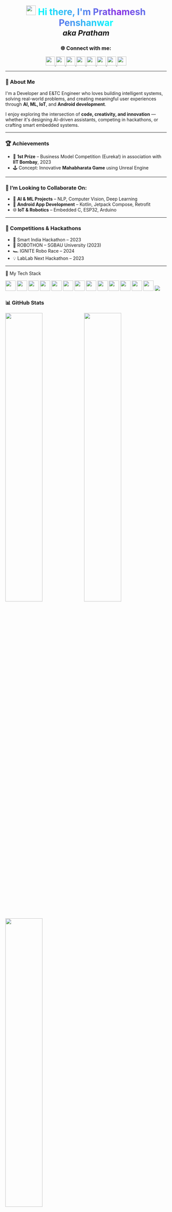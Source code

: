 <h1 align="center">
  <img src="https://media.giphy.com/media/hvRJCLFzcasrR4ia7z/giphy.gif" width="30px" />
  <span style="background: linear-gradient(to right, #00FFFF, #8A2BE2, #00FFFF); -webkit-background-clip: text; color: transparent; font-weight: 700;">
    Hi there, I'm Prathamesh Penshanwar
      </span><br/>
  <sub><em>aka Pratham</em></sub>
</h2>
  </span>

<h3 align="center">🌐 Connect with me:</h3> <p align="center"> <a href="https://www.linkedin.com/in/prathamesh-penshanwar777p/" target="_blank"> <img src="https://img.shields.io/badge/LinkedIn-0077B5?style=for-the-badge&logo=linkedin&logoColor=white" height="28" /> </a> <a href="https://github.com/PRATHAM777P" target="_blank"> <img src="https://img.shields.io/badge/GitHub-181717?style=for-the-badge&logo=github&logoColor=white" height="28" /> </a> <a href="https://www.instagram.com/not_pratham_777/" target="_blank"> <img src="https://img.shields.io/badge/Instagram-E4405F?style=for-the-badge&logo=instagram&logoColor=white" height="28" /> </a> <a href="https://www.youtube.com/@spark777yt" target="_blank"> <img src="https://img.shields.io/badge/YouTube-FF0000?style=for-the-badge&logo=youtube&logoColor=white" height="28" /> </a> <a href="https://www.snapchat.com/add/pratham_777p?share_id=m1QLr-g4F0U&locale=en-US" target="_blank"> <img src="https://img.shields.io/badge/Snapchat-FFFC00?style=for-the-badge&logo=snapchat&logoColor=000" height="28" /> </a> <a href="mailto:prathameshpenshanwar777@gmail.com" target="_blank"> <img src="https://img.shields.io/badge/Gmail-D14836?style=for-the-badge&logo=gmail&logoColor=white" height="28" /> </a> <a href="https://www.hackerrank.com/profile/Prathamesh777H_R" target="_blank"> <img src="https://img.shields.io/badge/HackerRank-2EC866?style=for-the-badge&logo=hackerrank&logoColor=white" height="28" /> </a> <a href="https://www.codechef.com/users/prath_7codex" target="_blank"> <img src="https://img.shields.io/badge/CodeChef-5B4638?style=for-the-badge&logo=codechef&logoColor=white" height="28" /> </a> </p>

---

### 🧠 About Me

I'm a Developer and E&TC Engineer who loves building intelligent systems, solving real-world problems, and creating meaningful user experiences through **AI, ML, IoT**, and **Android development**.

I enjoy exploring the intersection of **code, creativity, and innovation** — whether it's designing AI-driven assistants, competing in hackathons, or crafting smart embedded systems.

---
### 🏆 Achievements

- 🥇 **1st Prize** – Business Model Competition (Eureka!) in association with **IIT Bombay**, 2023  
- 🕹️ Concept: Innovative **Mahabharata Game** using Unreal Engine

---
### 🤝 I’m Looking to Collaborate On:

- 🤖 **AI & ML Projects** – NLP, Computer Vision, Deep Learning  
- 📱 **Android App Development** – Kotlin, Jetpack Compose, Retrofit 
- 🌐 **IoT & Robotics** – Embedded C, ESP32, Arduino
---
### 🚀 Competitions & Hackathons

- 🧠 Smart India Hackathon – 2023  
- 🤖 ROBOTHON – SGBAU University (2023)  
- 🏎️ IGNITE Robo Race – 2024  
- 💡 LabLab Next Hackathon – 2023  
---
🧰 My Tech Stack
<p align="left"><img src="https://skillicons.dev/icons?i=python&theme=light" width="32px"/> 
  <img src="https://skillicons.dev/icons?i=cpp&theme=light" width="32px"/> 
  <img src="https://skillicons.dev/icons?i=kotlin&theme=light" width="32px"/> 
  <img src="https://skillicons.dev/icons?i=vscode&theme=light" width="32px"/>
  <img src="https://skillicons.dev/icons?i=androidstudio&theme=light" width="32px"/>
  <img src="https://skillicons.dev/icons?i=git&theme=light" width="32px"/>
  <img src="https://skillicons.dev/icons?i=github&theme=light" width="32px"/>
  <img src="https://skillicons.dev/icons?i=docker&theme=light" width="32px"/>
  <img src="https://skillicons.dev/icons?i=azure&theme=light" width="32px"/>
  <img src="https://skillicons.dev/icons?i=aws&theme=light" width="32px"/>
  <img src="https://skillicons.dev/icons?i=linux&theme=light" width="32px"/>
  <img src="https://skillicons.dev/icons?i=opencv&theme=light" width="32px"/>
  <img src="https://skillicons.dev/icons?i=mysql&theme=light" width="32px"/>
  <img src="https://img.shields.io/badge/SQL-336791?style=flat&logo=postgresql&logoColor=white"/>
</p>
 
### 📊 GitHub Stats

<p align="left">
  <img width="48%" src="https://github-readme-stats.vercel.app/api?username=PRATHAM777P&theme=react&show_icons=true&count_private=true" />
  <img width="48%" src="https://streak-stats.demolab.com?user=PRATHAM777P&theme=react" />
</p>

<p align="left">
  <img width="48%" src="https://github-readme-stats.vercel.app/api/top-langs/?username=PRATHAM777P&layout=compact&theme=react" />
</p>

---
### ⚡ Fun Fact

🎶 Coding with beats = Ultimate Productivity! 🎧  

💡 Let’s Connect & Innovate Together! 🌟
---



